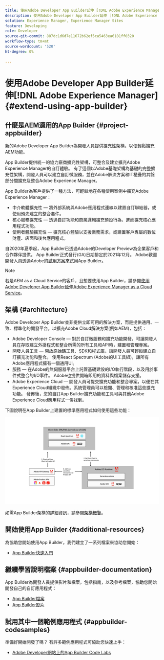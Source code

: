 ```yaml
---
title: 使用Adobe Developer App Builder延伸 [!DNL Adobe Experience Manager] 6.5。
description: 使用Adobe Developer App Builder延伸 [!DNL Adobe Experience Manager] 6.5。
solution: Experience Manager, Experience Manager Sites
feature: Developing
role: Developer
source-git-commit: 887dc1d6d7e11672b62ef5ca5463ea6181ff0320
workflow-type: tm+mt
source-wordcount: '520'
ht-degree: 0%

---
```


# 使用Adobe Developer App Builder延伸[!DNL Adobe Experience Manager] {#extend-using-app-builder}

## 什麼是AEM適用的App Builder {#project-appbuilder}

新的Adobe Developer App Builder為開發人員提供擴充性架構，以便輕鬆擴充AEM功能。

App Builder提供統一的協力廠商擴充性架構，可整合及建立擴充Adobe Experience Manager的自訂體驗。 有了這個以Adobe基礎架構為基礎的完整擴充性架構，開發人員可以建立自訂微服務，並在Adobe解決方案和IT棧疊的其餘部分間擴充及整合Adobe Experience Manager。

App Builder為客戶提供了一種方法，可輕鬆地在各種使用案例中擴充Adobe Experience Manager：

* 中介軟體擴充性 — 將外部系統與Adobe應用程式連線以建置自訂聯結器，或使用預先建立的整合套件。
* 核心服務擴充性 — 透過自訂功能和商業邏輯擴充預設行為，進而擴充核心應用程式功能。
* 使用者體驗擴充性 — 擴充核心體驗以支援業務需求，或建置客戶專屬的數位財產、店面和後台應用程式。

自2020年夏季起，App Builder已透過Adobe的Developer Preview為企業客戶和合作夥伴提供。 App Builder正式發行(GA)日期排定於2021年12月。 Adobe歡迎開發人員透過Adobe的[試用方案](https://developer.adobe.com/app-builder/trial/)來試用App Builder。

>[!NOTE]
>
>若是AEM as a Cloud Service的客戶，且想要使用App Builder，請參閱[使用Adobe Developer App Builder延伸Adobe Experience Manager as a Cloud Service](https://experienceleague.adobe.com/docs/experience-manager-65-2025/developing/extending-aem/app-builder.html)。

## 架構 {#architecture}

Adobe Developer App Builder並非提供立即可用的解決方案，而是提供通用、一致、標準化的開發平台，以擴充Adobe Cloud解決方案(例如AEM)，包括：

* Adobe Developer Console — 對於自訂微服務和擴充功能開發，可讓開發人員在存取建立外掛程式和整合所需的所有工具和API時，建置和管理專案。
* 開發人員工具 — 開放原始碼工具、SDK和程式庫，讓開發人員可輕鬆建立自訂擴充功能和整合。 使用React Spectrum (Adobe的UI工具組)，讓所有Adobe應用程式擁有一個通用UI。
* 服務 — 在Adobe的無伺服器平台上託管基礎建設的I/O執行階段，以及用於事件式整合的I/O事件。 Adobe也提供開箱即用的資料與檔案儲存支援。
* Adobe Experience Cloud — 開發人員可提交擴充功能和整合專案，以便在其Experience Cloud組織中發佈。系統管理員可以檢閱、管理和核准這些擴充功能。 發佈後，您的自訂App Builder擴充功能和工具可與其他Adobe Experience Cloud應用程式一併找到。

下圖說明在App Builder上建置的標準應用程式如何使用這些功能：

![架構](assets/appbuilder-architecture.jpg)

如需App Builder架構的詳細資訊，請參閱[架構概覽](https://developer.adobe.com/app-builder/docs/guides/)。

## 開始使用App Builder {#additional-resources}

為協助您開始使用App Builder，我們建立了一系列檔案來協助您開始：

* [App Builder快速入門](https://developer.adobe.com/app-builder/docs/getting_started/)

## 繼續學習說明檔案 {#appbuilder-documentation}

App Builder為開發人員提供影片和檔案，包括指南，以及參考檔案，協助您開始開發自己的自訂應用程式：

* [App Builder檔案](https://developer.adobe.com/app-builder/docs/overview/)
* [App Builder影片](https://www.youtube.com/playlist?list=PLcVEYUqU7VRfDij-Jbjyw8S8EzW073F_o)

## 試用其中一個範例應用程式 {#appbuilder-codesamples}

準備好開始開發了嗎？ 有許多範例應用程式可協助您快速上手：

* [Adobe Developer網站上的App Builder Code Labs](https://developer.adobe.com/app-builder/docs/resources/)

